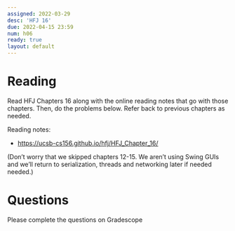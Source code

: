 ```yaml
---
assigned: 2022-03-29
desc: 'HFJ 16'
due: 2022-04-15 23:59
num: h06
ready: true
layout: default
---
```


# Reading

Read HFJ Chapters 16 along with the online reading notes that go with those chapters.
Then, do the problems below. Refer back to previous chapters as needed.

Reading notes: 
* <https://ucsb-cs156.github.io/hfj/HFJ_Chapter_16/>

(Don’t worry that we skipped chapters 12-15. We aren’t using Swing GUIs and we’ll return to serialization, threads and networking later if needed needed.)

# Questions

Please complete the questions on Gradescope



